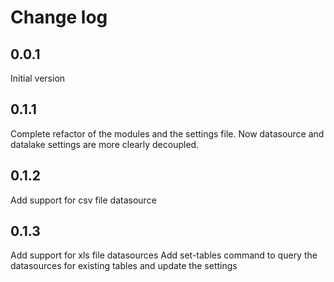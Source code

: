 # Change log
## 0.0.1
Initial version
## 0.1.1
Complete refactor of the modules and the settings file.
Now datasource and datalake settings are more clearly decoupled.
## 0.1.2
Add support for csv file datasource
## 0.1.3
Add support for xls file datasources
Add set-tables command to query the datasources for existing tables and update the settings